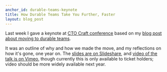 ```yaml
---
anchor_id: durable-teams-keynote
title: How Durable Teams Take You Further, Faster
layout: blog_post
---
```


Last week I gave a keynote at [CTO Craft conference](https://conference.ctocraft.com) based on my [blog post about moving to durable teams](https://medium.com/ft-product-technology/unlocking-value-with-durable-teams-a70efb435a19).

It was an outline of why and how we made the move, and my reflections on how it's gone, one year on. The [slides are on Slideshare](https://www.slideshare.net/annashipman/how-durable-teams-take-you-further-faster), and [video of the talk is on Vimeo](https://vimeo.com/showcase/ctocraftcon2020), though currently this is only available to ticket holders; video should be more widely available next year.
